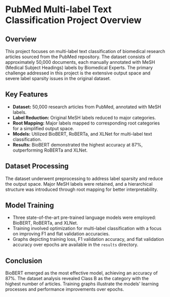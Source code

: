 # PubMed Multi-label Text Classification Project Overview

## Overview

This project focuses on multi-label text classification of biomedical research articles sourced from the PubMed repository. The dataset consists of approximately 50,000 documents, each manually annotated with MeSH (Medical Subject Headings) labels by Biomedical Experts. The primary challenge addressed in this project is the extensive output space and severe label sparsity issues in the original dataset.

## Key Features

- **Dataset:** 50,000 research articles from PubMed, annotated with MeSH labels.
- **Label Reduction:** Original MeSH labels reduced to major categories.
- **Root Mapping:** Major labels mapped to corresponding root categories for a simplified output space.
- **Models:** Utilized BioBERT, RoBERTa, and XLNet for multi-label text classification.
- **Results:** BioBERT demonstrated the highest accuracy at 87%, outperforming RoBERTa and XLNet.

## Dataset Processing

The dataset underwent preprocessing to address label sparsity and reduce the output space. Major MeSH labels were retained, and a hierarchical structure was introduced through root mapping for better interpretability.

## Model Training

- Three state-of-the-art pre-trained language models were employed: BioBERT, RoBERTa, and XLNet.
- Training involved optimization for multi-label classification with a focus on improving F1 and flat validation accuracies.
- Graphs depicting training loss, F1 validation accuracy, and flat validation accuracy over epochs are available in the `results` directory.

## Conclusion

BioBERT emerged as the most effective model, achieving an accuracy of 87%. The dataset analysis revealed Class B as the category with the highest number of articles. Training graphs illustrate the models' learning processes and performance improvements over epochs.



